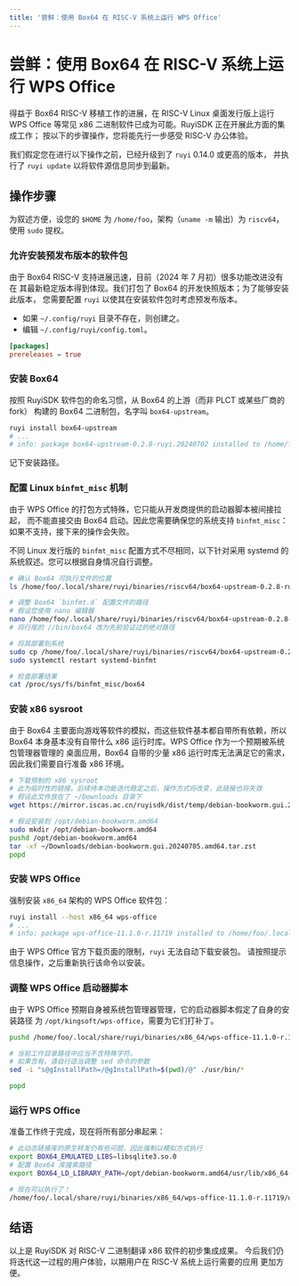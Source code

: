 ```yaml
---
title: '尝鲜：使用 Box64 在 RISC-V 系统上运行 WPS Office'
---
```


# 尝鲜：使用 Box64 在 RISC-V 系统上运行 WPS Office

得益于 Box64 RISC-V 移植工作的进展，在 RISC-V Linux 桌面发行版上运行 WPS
Office 等常见 x86 二进制软件已成为可能。RuyiSDK 正在开展此方面的集成工作；
按以下的步骤操作，您将能先行一步感受 RISC-V 办公体验。

我们假定您在进行以下操作之前，已经升级到了 `ruyi` 0.14.0 或更高的版本，
并执行了 `ruyi update` 以将软件源信息同步到最新。

## 操作步骤

为叙述方便，设您的 `$HOME` 为 `/home/foo`，架构（`uname -m` 输出）为
`riscv64`，使用 `sudo` 提权。

### 允许安装预发布版本的软件包

由于 Box64 RISC-V 支持进展迅速，目前（2024 年 7 月初）很多功能改进没有在
其最新稳定版本得到体现。我们打包了 Box64 的开发快照版本；为了能够安装此版本，
您需要配置 `ruyi` 以使其在安装软件包时考虑预发布版本。

* 如果 `~/.config/ruyi` 目录不存在，则创建之。
* 编辑 `~/.config/ruyi/config.toml`。

```toml
[packages]
prereleases = true
```

### 安装 Box64

按照 RuyiSDK 软件包的命名习惯，从 Box64 的上游（而非 PLCT 或某些厂商的 fork）
构建的 Box64 二进制包，名字叫 `box64-upstream`。

```sh
ruyi install box64-upstream
# ...
# info: package box64-upstream-0.2.8-ruyi.20240702 installed to /home/foo/.local/share/ruyi/binaries/riscv64/box64-upstream-0.2.8-ruyi.20240702
```

记下安装路径。

### 配置 Linux `binfmt_misc` 机制

由于 WPS Office 的打包方式特殊，它只能从开发商提供的启动器脚本被间接拉起，
而不能直接交由 Box64 启动。因此您需要确保您的系统支持 `binfmt_misc`：
如果不支持，接下来的操作会失败。

不同 Linux 发行版的 `binfmt_misc` 配置方式不尽相同，以下针对采用 systemd
的系统叙述。您可以根据自身情况自行调整。


```sh
# 确认 Box64 可执行文件的位置
ls /home/foo/.local/share/ruyi/binaries/riscv64/box64-upstream-0.2.8-ruyi.20240702/bin/box64

# 调整 Box64 `binfmt.d` 配置文件的路径
# 假设您使用 nano 编辑器
nano /home/foo/.local/share/ruyi/binaries/riscv64/box64-upstream-0.2.8-ruyi.20240702/etc/binfmt.d/box64.conf
# 将行尾的 //bin/box64 改为先前验证过的绝对路径

# 将其部署到系统
sudo cp /home/foo/.local/share/ruyi/binaries/riscv64/box64-upstream-0.2.8-ruyi.20240702/etc/binfmt.d/box64.conf /etc/binfmt.d/box64.conf
sudo systemctl restart systemd-binfmt

# 检查部署结果
cat /proc/sys/fs/binfmt_misc/box64
```

### 安装 x86 sysroot

由于 Box64 主要面向游戏等软件的模拟，而这些软件基本都自带所有依赖，所以 Box64
本身基本没有自带什么 x86 运行时库。WPS Office 作为一个预期被系统包管理器管理的
桌面应用，Box64 自带的少量 x86 运行时库无法满足它的需求，因此我们需要自行准备
x86 环境。

```sh
# 下载预制的 x86 sysroot
# 此为临时性的链接。后续待本功能迭代稳定之后，操作方式将改变，此链接也将失效
# 假设此文件放在了 ~/Downloads 目录下
wget https://mirror.iscas.ac.cn/ruyisdk/dist/temp/debian-bookworm.gui.20240705.amd64.tar.zst

# 假设安装到 /opt/debian-bookworm.amd64
sudo mkdir /opt/debian-bookworm.amd64
pushd /opt/debian-bookworm.amd64
tar -xf ~/Downloads/debian-bookworm.gui.20240705.amd64.tar.zst
popd
```

### 安装 WPS Office

强制安装 `x86_64` 架构的 WPS Office 软件包：

```sh
ruyi install --host x86_64 wps-office
# ...
# info: package wps-office-11.1.0-r.11719 installed to /home/foo/.local/share/ruyi/binaries/x86_64/wps-office-11.1.0-r.11719
```

由于 WPS Office 官方下载页面的限制，`ruyi` 无法自动下载安装包。
请按照提示信息操作，之后重新执行该命令以安装。

### 调整 WPS Office 启动器脚本

由于 WPS Office 预期自身被系统包管理器管理，它的启动器脚本假定了自身的安装路径
为 `/opt/kingsoft/wps-office`，需要为它们打补丁。

```sh
pushd /home/foo/.local/share/ruyi/binaries/x86_64/wps-office-11.1.0-r.11719

# 当前工作目录路径中应当不含特殊字符。
# 如果含有，请自行适当调整 sed 命令的参数
sed -i "s@gInstallPath=/@gInstallPath=$(pwd)/@" ./usr/bin/*

popd
```

### 运行 WPS Office

准备工作终于完成，现在将所有部分串起来：

```sh
# 此动态链接库的原生转发仍有些问题，因此强制以模拟方式执行
export BOX64_EMULATED_LIBS=libsqlite3.so.0
# 配置 Box64 库搜索路径
export BOX64_LD_LIBRARY_PATH=/opt/debian-bookworm.amd64/usr/lib/x86_64-linux-gnu

# 现在可以执行了！
/home/foo/.local/share/ruyi/binaries/x86_64/wps-office-11.1.0-r.11719/usr/bin/wps
```

## 结语

以上是 RuyiSDK 对 RISC-V 二进制翻译 x86 软件的初步集成成果。
今后我们仍将迭代这一过程的用户体验，以期用户在 RISC-V 系统上运行需要的应用
更加方便。

